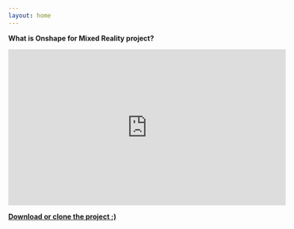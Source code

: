 ```yaml
---
layout: home
---
```


<b> What is Onshape for Mixed Reality project?

<iframe width="560" height="315" src="https://www.youtube.com/embed/myeTj3Bg80Q?rel=0&cc_load_policy=1" frameborder="0" allow="accelerometer; autoplay; encrypted-media; gyroscope; picture-in-picture" allowfullscreen></iframe><br>

[Download or clone the project ;)](https://github.com/OnShape-MR/Onshape-For-Mixed-Reality)
